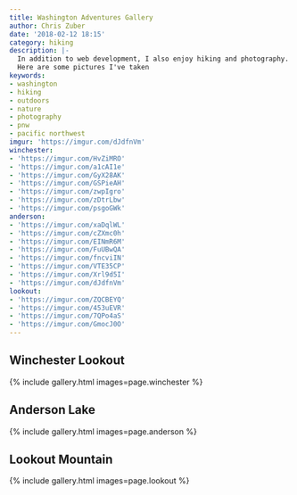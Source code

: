 ```yaml
---
title: Washington Adventures Gallery
author: Chris Zuber
date: '2018-02-12 18:15'
category: hiking
description: |-
  In addition to web development, I also enjoy hiking and photography.
  Here are some pictures I've taken
keywords:
- washington
- hiking
- outdoors
- nature
- photography
- pnw
- pacific northwest
imgur: 'https://imgur.com/dJdfnVm'
winchester:
- 'https://imgur.com/HvZiMRO'
- 'https://imgur.com/a1cAI1e'
- 'https://imgur.com/GyX28AK'
- 'https://imgur.com/GSPieAH'
- 'https://imgur.com/zwpIgro'
- 'https://imgur.com/zDtrLbw'
- 'https://imgur.com/psgoGWk'
anderson:
- 'https://imgur.com/xaDqlWL'
- 'https://imgur.com/cZXmc0h'
- 'https://imgur.com/EINmR6M'
- 'https://imgur.com/FuUBwQA'
- 'https://imgur.com/fncviIN'
- 'https://imgur.com/VTE35CP'
- 'https://imgur.com/Xrl9d5I'
- 'https://imgur.com/dJdfnVm'
lookout:
- 'https://imgur.com/ZQCBEYQ'
- 'https://imgur.com/453uEVR'
- 'https://imgur.com/7QPo4aS'
- 'https://imgur.com/GmocJ0O'
---
```

## Winchester Lookout
{% include gallery.html images=page.winchester %}

## Anderson Lake
{% include gallery.html images=page.anderson %}

## Lookout Mountain
{% include gallery.html images=page.lookout %}
